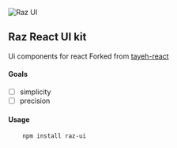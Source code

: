 ![Raz UI]()
## Raz React UI kit
Ui components for react
Forked from [tayeh-react](https://github.com/PchasSoftware/tayeh-react)

#### Goals
- [ ] simplicity 
- [ ] precision 

#### Usage 

```
	npm install raz-ui
``` 